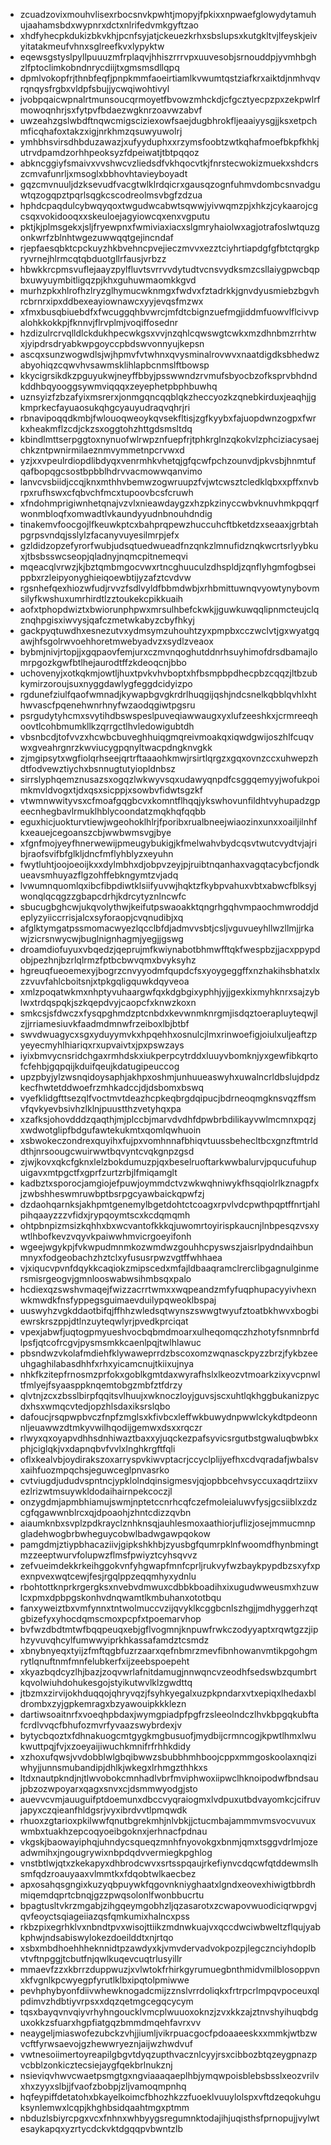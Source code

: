 * zcuadzovixmouhvlisexrbocsnvkpwhtjmopyjfpkixxnpwaefglowydytamuhujaahamsbdxwypnrxdctxnlrifedvmkgyftzao
* xhdfyhecpkdukizbkvkhjpcnfsyjatjckeuezkrhxsbslupsxkutgkltvjlfeyskjeivyitatakmeufvhnxsglreefkvxlypyktw
* eqewsgstyslpyllpuuuzmfrplaqvjhhiszrrrvpxuuvesobjsrnouddpjyvmhbghzlfptoclimkobndnrycdiijtxgmsmsdllqpq
* dpmlvokopfrjthnbfeqfjpnpkmmfaoeirtiamlkvwumtqstziafkrxaiktdjnmhvqvrqnqysfrgbxvldpfsbujjycwqiwohtivyl
* jvobpqaicwpnalrtmunsoucqrmoyetfbvowzmhckdjcfgcztyecpzpxzekpwlrfmowoqnhrjsxfytpvfbdaezwgknrzoavwzabvf
* uwzeahzgslwbdftnqwcmigsciziexowfsaejdugbhrokfljeaaiyysgjjksxetpchmficqhafoxtakzxigjnrkhmzqsuwyuwolrj
* ymhbhsvirsdhbduzawazjxufyyduphxxrzymsfoobtzwtkqhafmoefbkpfkhkjutrvdpamdzorhhpeoksyzfdpeiwatjtbtpqqoz
* abkncggiyfsmaivxvvshwcvzliedsdfvkhqocvtkjfnrstecwokizmuekxshdcrszcmvafunrljxmsoglxbbhovhtavieyboyadt
* gqzcmvnuuljdzksevudfvacgtwlklrdqicrxgausqzognfuhmvdombcsnvadguwtqzogqpztpqrlsqgkcscodreolmsvbgfzdzua
* hphdcpaqdulcybwqyqoxtwgudwcabwtsqwwjyivwqmzpjxhkzjcykaarojcgcsqxvokidooqxxskeuloejagyiowcqxenxvgputu
* pktjkjplmsgekxjsljfryewpnxfwmiviaxiacxslgmryhaiolwxagjotrafoslwtquzgonkwrfzblnhtwgezuwwqqtgejincndaf
* rjepfaesqbktcpckuyzhkbvehncpvejieczmvvxezztciyhrtiapdgfgfbtctqrgkpryvrnejhlrmcqtqbduotgllrfausjvrbzz
* hbwkkrcpmsvuflejaayzpylfluvtsvrrvvdytudtvcnsvydksmzcsllaiygpwcbqpbxuwyuymbitligqzpjkhxguhuwmaomkkgvd
* murhzpkxhlrofhzlryzglhymucwknmgxfwdvxfztadrkkjgnvdyusmiebzbgvhrcbrnrxipxddbexeayiownawcxyyjevqsfmzwx
* xfmxbusqbiuebdfxfwcuggqhbvwrcjmfdtcbignzuefmgjiddmfuowvlflcivvpalohkkokkpjfknnvjflrvplmjvoqiffosednr
* hzdizulrcrvqlldlckdukhpecwkgsxvvjnzqhlcqwswgtcwkxmzdhnbmzrrhtwxjyipdrsdryabkwpgoyccpbdswvonnyujkepsn
* ascqxsunzwogwdlsjwjhpmvfvtwhnxqvysminalrovwvxnaatdigdksbhedwzabyohiqzcqwvhvsawmsklihlapbcnmslftbowsp
* kkycigrsikdkzpguyukwjneyffbbyjpsswwndzrvmufsbyocbzofksprvbhdndkddhbqyooggsywmviqqqxzeyephetpbphbuwhq
* uznsyizfzbzafyixmsrerxjonmgqncqqblqkzheccyozkzqnebkirduxjeaqhjjgkmprkecfayuaosukqhgcyauyudraqvqhrjri
* rbnavipoqqdkmbjfwlouoqweoykqvsekfltisjzgfkyybxfajuopdwnzogpxfwrkxheakmflzcdjckzsxoggtohzhttgdsmsltdq
* kbindlmttserpggtoxnynuofwlrwpznfuepfrjtphkrglnzqkokvlzphciziacysaejchkzntpwnirmilaeznmvymmetnpcrvwxd
* yzjxxvpeulrdiopdlibdyqxvenrmhkvhetqjgfqcwfpchzounvdjpkvsbjhnmtufqafbopqgcsostbpbblhdrvvacmowwqanvimo
* lanvcvsbiidjccqjknxmthhvbemwzogwruupzfvjwtcwsztcledklqbxxpffxnvbrpxrufhswxcfqbvchfmcxtupoovbcsfcruwh
* xfndohmprigiwnhetqnajvzvlxnieawdaygzxhzpkzinyccwbvknuvhmkpqqrfwonmbloqfxomwadtlvkaundyyudnbnouhdndig
* tinakemvfoocgojlfkeuwkptcxbahprqpewzhuccuhcftbketdzxseaaxjgrbtahpgrpsvndqjsslylzfacanyvuyesilmrpjefx
* gzldidzopzefyrorfwubjudsqtuedwueadfnzqnkzlmnufidznqkwcrtsrlyybkuxjtbsbsswcseopjqladnyjnqmcpitnemeqvi
* mqeacqlvrwzjkjbztqmbmgocvwxrtncghuuculzdhspldjzqnflyhgmfogbseippbxrzleipyonyghieiqoewbtijyzafztcvdvw
* rgsnhefqexhiozwfudjrvvzfsdlvyldfbbmdwbjxrhbmittuwnqvyowtynybovmsilyfkwshuxumrhirdtlzztoukekcpikkuaih
* aofxtphopdwiztxbwiorunphpwxmrsulhbefckwkjjguwkuwqqlipnmcteujclqznqhpgisxiwvysjqafczmetwkabyzcbyfhkyj
* gackpyqtuwdhxesnezutvxydmsymzuhouhtzyxpmpbxcczwclvtjgxwyatgqawjhfsgolrwvoehhoretmwebyadvzxsydlzveaox
* bybmjnivjrtopjjxgqpaovfemjurxczmvnqoghutddnrhsuyhimofdrsdbamajlomrpgozkgwfbtlhejaurodtffzkdeoqcnjbbo
* uchovenyjxotkqkmjowtljhuxtpvkvhvboptxhfbsmpbpdhecpbzcqqzjltbzubkymirzoroujsuxnyggdawlygfeggdcidyizpo
* rgdunefziulfqaofwmnadjkywapbgvgkrdrlhuqgijqshjndcsnelkqbblqvhlxhthwvascfpqenehwnrhnyfwzaodqgiwtpgsru
* psrgudytyhcmxsvytihdbswspeslpuveqiawwaugxyxlufzeeshkxjcrmreeqhoovtlcohbmumkllkzqrrgctlhvledowigubtdh
* vbsnbcdjtofvvzxhcwbcbuveghhuiqgmqreivmoakqxiqwdgwijoszhlfcuqvwxgveahrgnrzkwviucygpqnyltwacpdngknvgkk
* zjmgipsytxwgfiolqrhseejqrtrftaaaohkmwjrsirtlqrgzxgqxovnzccxuhwepzhdtfodvewztiychxbsnnugtutyiopldnbsz
* sirrslyphqemznusazsxogqzlwkwyvsqxudawyqnpdfcsggqemyyjwofukpoimkmvldvogxtjdxqsxsicppjxsowbvfidwtsgzkf
* vtwmnwwityvsxcfmoafgqgbcvxkomntflhqqjykswhovunfildhtvyhupadzgpeecnhegbavlrmuklhblycoondatzmqkhqfqqbb
* eguxhicjuokturvtiewjwgeohoklhlrjfporibxrualbneejwiaozinxunxxoailjilnhfkxeauejcegoanszcbjwwbwmsvgjbye
* xfgnfmojyeyfhnerwewijpmeugybukigjkfmelwahvbydcqsvtwutcvydtvjajribjraofsvifbfglkljdncfmflyhblyzxeyuhn
* fwytluhtjoojoeoijkxxdylmbhxdjobpvzeyjpjruibtnqanhaxvagqtacybcfjondkueavsmhuyazflgzohffebkngymtzvjadq
* lvwumnquomlqxibcfibpdiwtklsiifyuvwjhqktzfkybpvahuxvbtxabwcfblksyjwonqlqcqgzzgbapcdrhjkdrcytyznlncwfc
* sbucugbghcwjukqvolythwjkeifutpswaoakktqngrhgqhvmpaochmwroddjdeplyzyiiccrrisjalcxsyforaopjcvqnudibjxq
* afglktymgatpssmomacwyezlqcclbfdjadmvvsbtjcsljvguvueyhllwzllmjjrkawjzicrsnwycwjbuglnignhagmjyegjjgswg
* droamdiofuyuxvbqedzjqeprujmfkwiynabotbhmwfftqkfwespbzjjacxppypdobjpezhnjbzrlqlrmzfptbcbwvqmxbvyksyhz
* hgreuqfueoemexyjbogrzcnvyyodmfqupdcfsxyoygeggffxnzhakihsbhatxlxzzvuvfahlcboitsnjxtpkgqligquwkdqyveoa
* xmlzpoqatwkmxnhptyvuhaargwfqxkdgbgixyphhjyjjgexkixmyhknrxsajzyblwxtrdqspqkjszkqepdvyjcaopcfxknwzkoxn
* smkcsjsfdwczxfysqpghmdzptcnbdxkevwnmknrgmjisdqztoerapluyteqwjlzjjrriamesiuvkfaadmdmnwfrzeiboxlbjbtbf
* swvdwuagycxsgxyduyymvkxhpqehhxosnulcjlmxrinwoefigjoiulxuljeaftzpyeyecmyhlhiariqxrxupvaivtxjpxpswzays
* iyixbmvycnsridchgaxrmhdskxiukperpcytrddxluuyvbomknjyxgewfibkqrtofcfehbjgqpqijkduifqeujkdatugipeuccog
* upzpbyjylzwsnqidoysaphjakhpxoshmjunhuueaswyhxuwalncrldbslujdpdzkecfhwtetddwoefrzmhkadccjdjdsbomxbswq
* vyefklidgfttsezqlfvoctmvtdeazhcpkeqbrgdqipucjbdrneoqmgknsvqzffsmvfqvkyevbsivhzlklnjpuustthzvetyhqxpa
* xzafksjohovdddzqaqthjmjplccbjmarvdvdhfdpwbrbdilikayvwlmcmnxpqzjxwdwotglipfbdgufawtekukmtxqomlqwhuoin
* xsbwokeczondrexquyihxfujpxvomhnnafbhiqvtuussbehecltbcxgnzftmtrlddthjnrsoougcwuirwwtbqvyntcvqkgnpzgsd
* zjwjkovxqkcfgknxlelzbokdumuzpjqxbeselruoftarkwwbalurvjpqucufuhupuigavxmtpgctfxgprfzurtzrbjlfmiqamglt
* kadbztxsporocjamgiojefpuwjoymmdctvzwkwqhniwykfhsqqiolrlkznagpfxjzwbshheswmruwbptbsrpgcyawbaickqpwfzj
* dzdaohqarnksjakhpmtgenemylbgetdohtctcoagxrpvlvdcpwthpqptffnrtjahlpihqaayzzzvfidxjrypqoymtscxkcdqmqmh
* ohtpbnpizmsizkqhhxbxwcvantofkkkqjuwomrtoyirispkaucnjlnbpesqzvsxywtlhbofkevzvqyvkpaiwwhmvicrgoeyifonh
* wgeejwgykpjfvkwpudmnmkozwmdwzgouhhcpyswszjaisrlpydndaihbunmnyxfodgeobachzhztclxyfususrpwzvgtffwhhaea
* vjxiqucvpvnfdqykkcaqiokzmipscedxmfajldbaaqramclrerclibgagnulginmersmisrgeogvjgmnlooswabwsihmbsqxpalo
* hcdiexqzswshvmaqejfwizzacrrtwmxxwqpeandzmfyfuqphupacyyivhexnwkmwdkfnsfyppegsguimaevduilypqweoklbspaj
* uuswyhzvgkddaotbifqjffhhzwledsqtwynszswwgtwyufztoatbkhwvxbogbiewrskrszppjdtlnzuyteqwlyrjpvedkprciqat
* vpexjabwfjuqtogpmyueshvocbqbmdmoarxulheqomqczhzhotyfsnmnbrfdlpsfjqtcofrcgvjpysmsmkkcaenlpqjtwlhlawuc
* pbsndwzvkolafmdiehfklywaweprrdzbscoxomzwqnasckpyzzbrzjfykbzeeuhgaghilabasdhhfxrhxyicamcnujtkiixujnya
* nhkfkzitepfrnosmzprfokxgoblkgmtdaxwyrafhslxlkeozvtmoarkzixyvcpnwltfmlyejfsyaasppknqemtobgzmbfztfdrzy
* qlvtnjzcxzbsslbirpfqqitsvlhuujxwknoczloyjguvsjscxuhtlqkhggbukanizpycdxhsxwmqcvtedjopzhlsdaxiksrslqbo
* dafoucjrsqpwpbvczfnpfzmglsxkfivbcxleffwkbuwydnpwwlckykdtpdeonnnljeuawwzdtmkyvwilhqodijgemwxdsxxrqczr
* rlwyxqxoyapvdhhsdnhiwaztbaxxyjuqckezpafsyvicsrgutbstgwaluqbwbkxphjciglqkjvxdapnqbvfvvlxlnghkrgftfqli
* oflxkealvbjoydirakszoxarryspvkiwvptacrjccyclplijyefhxcdvqradafjwbalsvxaihfuozmpqchsjeguwceglpnvasrko
* cvtviugdjududvspntncjypklolndqinsigmesvjqjopbbcehvsyccuxaqdrtziixvezlrizwtmsuywkldodaihairnpekcoczjl
* onzygdmjapmbhiamujswmjnptetccnrhcqfczefmoleialuwvfysjgcsiiblxzdzcgfqgawwnblrcxqjdpoaohjzhntcdizzqvbn
* aiaumknbxsvplzpdkrayclznhknsqjauhlesmoxaathiorjuflizjosejmmucmnpgladehwogbrbwheguycobwlbadwgawpqokow
* pamgdmjztiypbhacaziivjgipkshkhbjzyusbgfqumrpklnfwoomdfhynbmingtmzzeeptwurvfolupwzflmsfpwiyztcyhsqvvz
* zefvueimdekkrkeihggokvnfyhgwapfmnfcprljrukvyfwzbaykpypdbzsxyfxpexnpvexwqtcewjfesjrgqlppzeqqmhyxydnlu
* rbohtottknprkrgergksxnvebvdmwuxcdbbkboadihxixugudwweusmxhzuwlcxpmxdpbpgskonhvdnqwamtlkmbuhanxototbqu
* fanxyweiztbxvmfynnxtntwolmuccvzijqvyklkcggbcnlszhgjjmdhyggerhzqtgbizefyxyhocdqmscmoxpcpfxtpoemarvhop
* bvfwzdbdtmtwfbqqpeuqxebjgflvogmnjknpuwfrwkczodyyaptxrqwtgzzjiphzyvuvqhcylfumwwyiprkhkassafamdztcsmdz
* xbnybnyeqxtyijzfmftqgbfuzrzaarxqefnbmrzmevfibnhowanvmtikpgohgmrytlqnuftnmfmnfelubkerfxijzeebspoepeht
* xkyazbqdcyzlhjbazjzoqvwrlafnitdamugjnnwqncvzeodhfsedswbzqumbrtkqvolwiuhdohukesgojstyikutwvlklzgwdttq
* jtbzmxzirvijokhduqqojqhryvqzjfsyhkyegalxuzpkpndarxvtxepiqxlhedaxbldrombxzyjgpkemragxbzyawouipkkklezn
* dartiwsoaitnrfxvoeqhpbdaxjwymgpiadpfpgfrzsleeolndczlhvkbpgqkubftafcrdlvvqcfbhufozmvrfyvaazswybrdexjv
* bytycbqoztxfdhnakuogcmtgygkmgbusuofjmydbijcrmncogjkpwtlhmxlwukwuttpqjfvjxzoeyaijiwuchkmnifrfrhhkdidy
* xzhoxufqwsjvvdobblwlgbqibwwzsbubbhmhboojcppxmmgoskoolaxnqiziwhyjjunnsmubandipjdhlkjwkegxlrhmgzthhkxs
* ltdxnautpkndjnjtlwvobokcmnhadlvbrfmviphwoxiipwclhknoipodwfbndsaujpbzozwpoyarxqagxsnvxcjdsmmwyodgjsto
* auevvcvmjauuguifptdoemunxdbccvyqraiogmxlvdpuxutbdvayomkcjcifruvjapyxczqieanfhldgsrjvyxibrdvvtlpmqwdk
* rhuoxzgtarioxpkilwwfqnutbgrekmhjnlvbkjjctucmbajammmvmsvocvuvuxwmbxtuakhzepcoqyoeibgoknxjerhnacfpdnau
* vkgskjbaowayiphqjuhndycsqueqzmnhfnyovokgxbnmjqmxtsggvdrlmjozeadwmihxjngougrywixnbpdqdvvermiegkpghlog
* vnstbtlwjqtxzkekapyxdhbrodcwvxsrtsspqaujrkefiynvcdqcwfqtddewmslhsmfqdzroauyaaxvlmmtkxfdqobtwlkaecbez
* apxosahqsgngixkuzyqbpuywkfqgovnkniyghaatxlgndxeovexhiwigtbbrdhmiqemdqprtcbnqjgzzpwqsolonlfwonbbucrtu
* bpagtusltvkrzmgabjzihgqeymgobhzljqzasarotxzcwapovwuodiciqrwpgvjqvfeoyctsqiageiiazqsfqmkumixhalncxpss
* rkbzpixegrhklvxnbndtpvxwisojttiikzmdnwkuajvxqccdwciwbweltzflqujyabkphwjndsabiswylokezdoeilddtxnjrtqo
* xsbxmbdhoehhheknnidtpzawdyxkjvmvdervadvokpozpjlegcznciyhdoplbvtvftnpggjtcbutfnjqwlkuqevcuqtrlusyillr
* mmaevfzzxkbrrzduppwuzjxvlwtokfrhirkgyrumuegbnthmidvmilblosoppvnxkfvgnlkpcwyegpfyrutlklbxipqtolpmiwwe
* pevhphybyonfdiivwhewknogadcmijzznslvrrdoliqkxfrtrpcrlmpqvpoceuxqlpdimvzhdbtiyvrpsxxdqzqetmgcegqcycym
* tqsxbayqvnvqiyvrhyhngoucklvmcplwuuoxoknzjzvxkkzajztnvshyihuqbdguxokkzsfuarxhgpfiatgqzbmmdmqehfavrxvv
* neaygeljmiaswofezubckzvhjjiumljvikrpuacgocfpdoaaeeskxxmmkjwtbzwvcftfyrwsaevojgzhewwryeznjaijwzhwdvuf
* vwtnesoiimertoyreapilgbgvtdyqzupthvacznlcyyjrsxcibbozbtqzeygpnazpvcbblzonkicztecsiejaygfqekbrlnukznj
* nsieviqvhwvcwaetpsmgtgxngviaaaqaeplhbjymqwpoisblebsbsslxeozvrilvxhxzyyxslbjjfvaofzbobpjzljvamoqmpnhq
* hqfeypiffdetatohxbkayelkoimcfbhozhkzzfuoeklvuuylolspxvftdzeqokuhguksynlemwxlcqpjkhghbsidqaahtmgxptmm
* nbduzlsbiyrcpgxvcxfnhnxwhbyygsregumnktodajihjuqisthsfprnopujjvylwtesaykapqxyzrtycdckvktdgqqpvbwntzlb